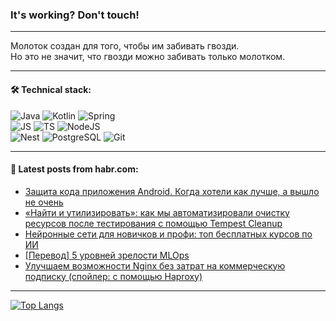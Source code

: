### It's working? Don't touch!

---
Молоток создан для того, чтобы им забивать гвозди. <br>
Но это не значит, что гвозди можно забивать только молотком.

---

#### 🛠️ Technical stack:

![Java](https://img.shields.io/badge/Java-informational?logo=Oracle&style=flat&logoColor=white&color=FF4500)
![Kotlin](https://img.shields.io/badge/Kotlin-informational?logo=Kotlin&style=flat&logoColor=white&color=774D97)
![Spring](https://img.shields.io/badge/SpringBoot-informational?logo=SpringBoot&style=flat&logoColor=white&color=6DB33F) <br>
![JS](https://img.shields.io/badge/JS-informational?logo=javaScript&style=flat&logoColor=black&color=F7Df1E)
![TS](https://img.shields.io/badge/TypeScript-informational?logo=typeScript&style=flat&logoColor=black&color=0667A8)
![NodeJS](https://img.shields.io/badge/NodeJS-informational?logo=node.js&style=flat&logoColor=white&color=70A760) <br>
![Nest](https://img.shields.io/badge/NestJS-informational?logo=NestJS&style=flat&logoColor=white&color=E0234E)
![PostgreSQL](https://img.shields.io/badge/PostgreSQL-informational?logo=PostgreSQL&style=flat&logoColor=white&color=DAA520)
![Git](https://img.shields.io/badge/Git-informational?logo=git&style=flat&logoColor=white&color=778899)

___

#### 💬 Latest posts from habr.com:

<!-- BLOG-POST-LIST:START -->
- [Защита кода приложения Android. Когда хотели как лучше, а вышло не очень](https://habr.com/ru/articles/774426/?utm_source=habrahabr&utm_medium=rss&utm_campaign=774426)
- [«Найти и утилизировать»: как мы автоматизировали очистку ресурсов после тестирования с помощью Tempest Cleanup](https://habr.com/ru/companies/selectel/articles/774316/?utm_source=habrahabr&utm_medium=rss&utm_campaign=774316)
- [Нейронные сети для новичков и профи: топ бесплатных курсов по ИИ](https://habr.com/ru/companies/bothub/articles/774390/?utm_source=habrahabr&utm_medium=rss&utm_campaign=774390)
- [[Перевод] 5 уровней зрелости MLOps](https://habr.com/ru/companies/vk/articles/772538/?utm_source=habrahabr&utm_medium=rss&utm_campaign=772538)
- [Улучшаем возможности Nginx без затрат на коммерческую подписку &lpar;спойлер: с помощью Haproxy&rpar;](https://habr.com/ru/companies/netologyru/articles/769394/?utm_source=habrahabr&utm_medium=rss&utm_campaign=769394)
<!-- BLOG-POST-LIST:END -->

---
[![Top Langs](https://github-readme-stats-git-master-advtsetting-gmailcom.vercel.app/api/top-langs/?username=zloylis&langs_count=10&hide_title=false&title_color=e6edf3&size_weight=0.5&count_weight=0.5&layout=compact&hide_border=true&theme=dracula)](https://github.com/zloylis)

<!-- ![GitHub stats](https://github-readme-stats-git-master-advtsetting-gmailcom.vercel.app/api?username=zloylis&show_icons=true&hide_border=true&theme=dracula&hide_title=true&include_all_commits=true&count_private=true&hide=contribs&hide_rank=true) -->
